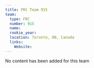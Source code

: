 ```yaml
---
title: FRC Team 915
team:
  type: FRC
  number: 915
  name: 
  rookie_year: 
  location: Toronto, ON, Canada
  links:
    Website: 
---
```

No content has been added for this team
